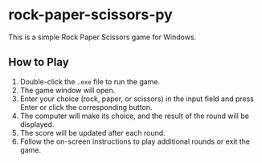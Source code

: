 # rock-paper-scissors-py

This is a simple Rock Paper Scissors game for Windows.

## How to Play

1.  Double-click the `.exe` file to run the game.
2.  The game window will open.
3.  Enter your choice (rock, paper, or scissors) in the input field and press Enter or click the corresponding button.
4.  The computer will make its choice, and the result of the round will be displayed.
5.  The score will be updated after each round.
6.  Follow the on-screen instructions to play additional rounds or exit the game.
